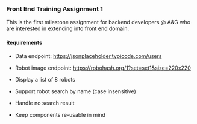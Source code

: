 ### Front End Training Assignment 1

This is the first milestone assignment for backend developers @ A&G who are interested in extending into front end domain.

#### Requirements

- Data endpoint: https://jsonplaceholder.typicode.com/users

- Robot image endpoint: https://robohash.org/1?set=set1&size=220x220

- Display a list of 8 robots

- Support robot search by name (case insensitive)

- Handle no search result

- Keep components re-usable in mind
